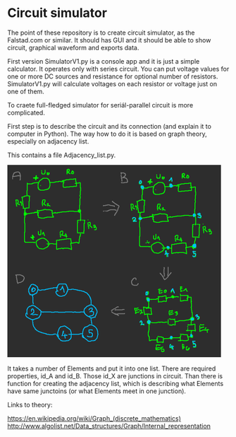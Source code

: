 # Circuit simulator

The point of these repository is to create circuit simulator, as the Falstad.com or similar. It should has GUI and it should be able to show circuit, graphical waveform and exports data.

First version SimulatorV1.py is a console app and it is just a simple calculator. It operates only with series circuit. You can put voltage values for one or more DC sources and resistance for optional number of resistors. SimulatorV1.py will calculate voltages on each resistor or voltage just on one of them.

To craete full-fledged  simulator for seriál-parallel circuit is more complicated.

First step is to describe the circuit and its connection (and explain it to computer in Python). The way how to do it is based on graph theory, especially on adjacency list.

This contains a file Adjacency_list.py. 

![alt text](https://github.com/KattyKing/Circuit-simulator/blob/master/SchemaGraph.png)

It takes a number of Elements and put it into one list. There are required properties, id_A and id_B. Those id_X are junctions in circuit. Than there is function for creating the adjacency list, which is describing what Elements have same junctoins (or what Elements meet in one junction).

Links to theory:

https://en.wikipedia.org/wiki/Graph_(discrete_mathematics)
http://www.algolist.net/Data_structures/Graph/Internal_representation

